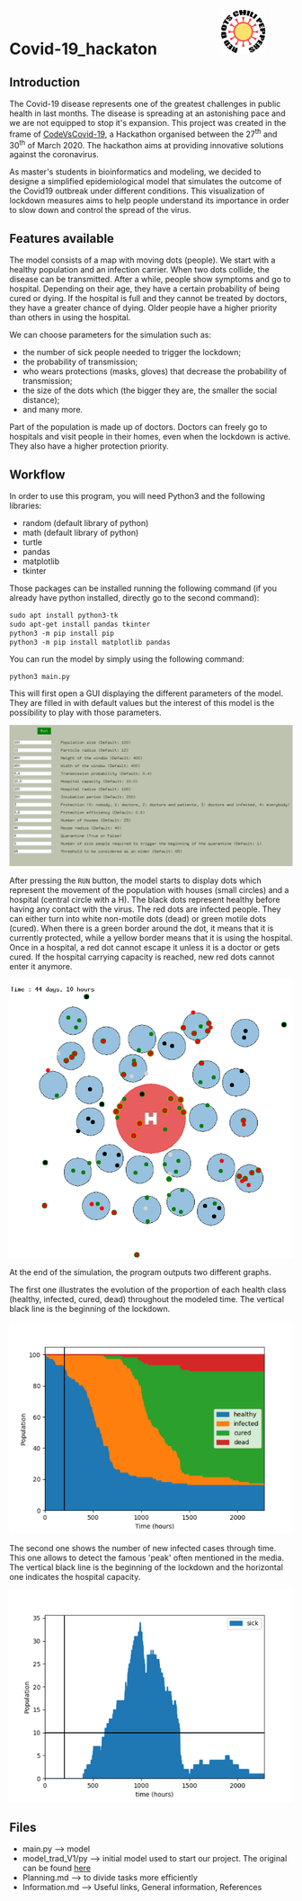 # Covid-19_hackaton &nbsp;&nbsp;&nbsp;&nbsp;&nbsp;&nbsp;&nbsp;&nbsp;&nbsp;&nbsp;&nbsp;&nbsp;&nbsp;&nbsp;&nbsp; [<img src="Documents/Red_Dots_Chili_Peppers.png" width="80" height="80" alt="Graph example"/>](https://chhendri.github.io/)


## Introduction

The Covid-19 disease represents one of the greatest challenges in public health in last months. The disease is spreading at an astonishing pace and we are not equipped to stop it's expansion.
This project was created in the frame of [CodeVsCovid-19](https://www.codevscovid19.org/), a Hackathon organised between the 27<sup>th</sup> and 30<sup>th</sup> of March 2020. The hackathon aims at providing innovative solutions against the coronavirus.

As master's students in bioinformatics and modeling, we decided to designe a simplified epidemiological model that simulates the outcome of the Covid19 outbreak under different conditions. This visualization of lockdown measures aims to help people understand its importance in order to slow down and control the spread of the virus.

## Features available

The model consists of a map with moving dots (people). We start with a healthy population and an infection carrier. When two dots collide, the disease can be transmitted. After a while, people show symptoms and go to hospital. Depending on their age, they have a certain probability of being cured or dying. If the hospital is full and they cannot be treated by doctors, they have a greater chance of dying. Older people have a higher priority than others in using the hospital.

We can choose parameters for the simulation such as:

* the number of sick people needed to trigger the lockdown;
* the probability of transmission;
* who wears protections (masks, gloves) that decrease the probability of transmission;
* the size of the dots which (the bigger they are, the smaller the social distance);
* and many more.

Part of the population is made up of doctors. Doctors can freely go to hospitals and visit people in their homes, even when the lockdown is active. They also have a higher protection priority.

## Workflow

In order to use this program, you will need Python3 and the following libraries:
* random (default library of python)
* math (default library of python)
* turtle
* pandas
* matplotlib
* tkinter

Those packages can be installed running the following command (if you already have python installed, directly go to the second command):
```
sudo apt install python3-tk
sudo apt-get install pandas tkinter
python3 -m pip install pip
python3 -m pip install matplotlib pandas
```

You can run the model by simply using the following command:
```
python3 main.py
```

This will first open a GUI displaying the different parameters of the model. They are filled in with default values but the interest of this model is the possibility to play with those parameters.

<p align="center">
  <img src="Documents/GUI.png" alt="Graph example"/>
</p>

After pressing the `RUN` button, the model starts to display dots which represent the movement of the population with houses (small circles) and a hospital (central circle with a H). The black dots represent healthy before having any contact with the virus. The red dots are infected people. They can either turn into white non-motile dots (dead) or green motile dots (cured). When there is a green border around the dot, it means that it is currently protected, while a yellow border means that it is using the hospital. Once in a hospital, a red dot cannot escape it unless it is a doctor or gets cured. If the hospital carrying capacity is reached, new red dots cannot enter it anymore.

<p align="center">
  <img src="Documents/model.png" alt="Graph example"/>
</p>

At the end of the simulation, the program outputs two different graphs.

The first one illustrates the evolution of the proportion of each health class (healthy, infected, cured, dead) throughout the modeled time. The vertical black line is the beginning of the lockdown.

<p align="center">
  <img src="Documents/Figure_1.png" alt="Graph example"/>
</p>

The second one shows the number of new infected cases through time. This one allows to detect the famous 'peak' often mentioned in the media. The vertical black line is the beginning of the lockdown and the horizontal one indicates the hospital capacity.

<p align="center">
  <img src="Documents/Figure_2.png" alt="Graph example"/>
</p>

## Files

* main.py --> model
* model_trad_V1/py --> initial model used to start our project. The original can be found [here](https://github.com/csamuelsm/covid19-simulations/blob/master/corona.pde)
* Planning.md --> to divide tasks more efficiently
* Information.md --> Useful links, General information, References


